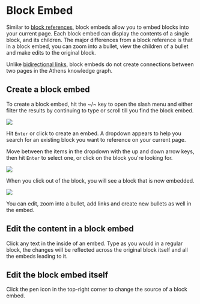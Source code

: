 # Block Embed

Similar to [block references](block-references.md), block embeds allow you to embed blocks into your current page. Each block embed can display the contents of a single block, and its children. The major differences from a block reference is that in a block embed, you can zoom into a bullet, view the children of a bullet and make edits to the original block.

Unlike [bidirectional links](bidirectional-links.md), block embeds do not create connections between two pages in the Athens knowledge graph.

## Create a block embed

To create a block embed, hit the ~/~ key to open the slash menu and either filter the results by continuing to type or scroll till you find the block embed.

![](/img/docs/block-embed-create.png) 

Hit `Enter` or click to create an embed. A dropdown appears to help you search for an existing block you want to reference on your current page.

Move between the items in the dropdown with the up and down arrow keys, then hit `Enter` to select one, or click on the block you're looking for. 

![](/img/docs/block-embed-dropdown.png) 

When you click out of the block, you will see a block that is now embedded.

 ![](/img/docs/block-embed-success.png) 

You can edit, zoom into a bullet, add links and create new bullets as well in the embed.

## Edit the content in a block embed

Click any text in the inside of an embed. Type as you would in a regular block, the changes will be reflected across the original block itself and all the embeds leading to it.

## Edit the block embed itself

Click the pen icon in the top-right corner to change the source of a block embed.

